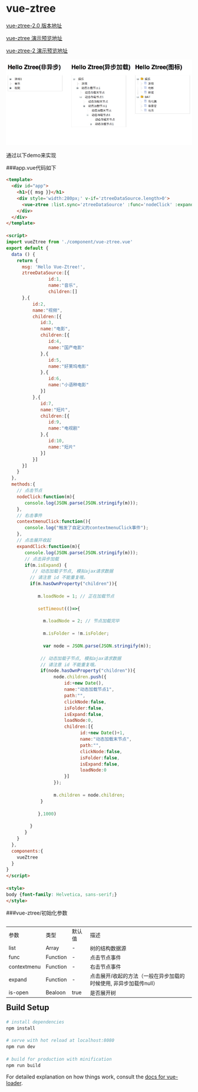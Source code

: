 # vue-ztree

[vue-ztree-2.0 版本地址](https://github.com/lisiyizu/vue-ztree-2.0)

[vue-ztree 演示预览地址](https://lisiyizu.github.io/vue-ztree)

[vue-ztree-2 演示预览地址](https://lisiyizu.github.io/vue-ztree-2)

![](vue-ztree.png)

通过以下demo来实现

###app.vue代码如下

```html
<template>
  <div id="app">
    <h1>{{ msg }}</h1>
    <div style='width:280px;' v-if='ztreeDataSource.length>0'>
      <vue-ztree :list.sync='ztreeDataSource' :func='nodeClick' :expand='expandClick' :contextmenu='contextmenuClick' :is-open='true'></vue-ztree>
    </div>
  </div>
</template>

<script>
import vueZtree from './component/vue-ztree.vue'
export default {
  data () {
    return {
      msg: 'Hello Vue-Ztree!',
      ztreeDataSource:[{
                id:1,
                name:"音乐",
                children:[]
      },{
          id:2,
          name:"视频",
          children:[{
             id:3,
             name:"电影",
             children:[{
                id:4,
                name:"国产电影"
             },{
                id:5,
                name:"好莱坞电影"
             },{
                id:6,
                name:"小语种电影"
             }]
          },{
             id:7,
             name:"短片",
             children:[{
                id:9,
                name:"电视剧"
             },{
                id:10,
                name:"短片"
             }]
          }]
      }]
    }
  },
  methods:{
    // 点击节点
    nodeClick:function(m){
       console.log(JSON.parse(JSON.stringify(m)));
    },
    // 右击事件
    contextmenuClick:function(){
       console.log("触发了自定义的contextmenuClick事件");
    },
    // 点击展开收起
    expandClick:function(m){
       console.log(JSON.parse(JSON.stringify(m)));
       // 点击异步加载
       if(m.isExpand) {
          // 动态加载子节点, 模拟ajax请求数据
         // 请注意 id 不能重复哦。
         if(m.hasOwnProperty("children")){
            
            m.loadNode = 1; // 正在加载节点

            setTimeout(()=>{

              m.loadNode = 2; // 节点加载完毕

              m.isFolder = !m.isFolder; 

              var node = JSON.parse(JSON.stringify(m));

             // 动态加载子节点, 模拟ajax请求数据
             // 请注意 id 不能重复哦。
             if(node.hasOwnProperty("children")){
                  node.children.push({
                      id:+new Date(),
                      name:"动态加载节点1",
                      path:"",
                      clickNode:false,
                      isFolder:false,
                      isExpand:false,
                      loadNode:0,
                      children:[{
                            id:+new Date()+1,
                            name:"动态加载末节点",
                            path:"",
                            clickNode:false,
                            isFolder:false,
                            isExpand:false,
                            loadNode:0
                      }]
                  });
                  
                  m.children = node.children;
             }

            },1000)
            
         }
       }
    }
  },
  components:{
    vueZtree
  }
}
</script>

<style>
body {font-family: Helvetica, sans-serif;}
</style>

```

###vue-ztree/初始化参数
<table  border="0" align="left">
	<tbody>
		<tr>
			<td >参数</td>
			<td >类型</td>
			<td >默认值</td>
			<td >描述</td>
		</tr>
		<tr>
			<td >list</td>
			<td >Array</td>
			<td >-</td>
			<td >树的结构数据源</td>
		</tr>
		<tr>
      <td >func</td>
      <td >Function</td>
      <td >-</td>
      <td >点击节点事件</td>
    </tr>
    <tr>
      <td >contextmenu</td>
      <td >Function</td>
      <td >-</td>
      <td >右击节点事件</td>
    </tr>
    <tr>
      <td >expand</td>
      <td >Function</td>
      <td >-</td>
      <td >点击展开/收起的方法（一般在异步加载的时候使用, 非异步加载传null）</td>
    </tr>
		<tr>
			<td >is-open</td>
			<td >Bealoon</td>
			<td >true</td>
			<td >是否展开树</td>
		</tr>
	</tbody>
</table>


## Build Setup

``` bash
# install dependencies
npm install

# serve with hot reload at localhost:8080
npm run dev

# build for production with minification
npm run build
```

For detailed explanation on how things work, consult the [docs for vue-loader](http://vuejs.github.io/vue-loader).
